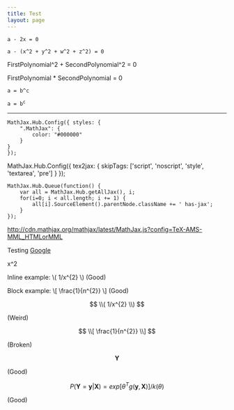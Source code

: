 ```yaml
---
title: Test
layout: page
---
```


<script type="text/javascript"
        src="http://cdn.mathjax.org/mathjax/latest/MathJax.js?config=TeX-AMS-MML_HTMLorMML">
</script>

`a - 2x = 0`

`a - (x^2 + y^2 + w^2 + z^2) = 0`

FirstPolynomial^2 + SecondPolynomial^2 = 0 

FirstPolynomial * SecondPolynomial = 0


`a = b^c`

<code>a = b<sup>c</sup></code>






----------------------------------------------------
    MathJax.Hub.Config({ styles: {
        ".MathJax": {
            color: "#000000"
        }
    }
    });
    
MathJax.Hub.Config({
      tex2jax: {
        skipTags: ['script', 'noscript', 'style', 'textarea', 'pre']
      }
    });
    
    MathJax.Hub.Queue(function() {
        var all = MathJax.Hub.getAllJax(), i;
        for(i=0; i < all.length; i += 1) {
            all[i].SourceElement().parentNode.className += ' has-jax';
        }
    });
    
http://cdn.mathjax.org/mathjax/latest/MathJax.js?config=TeX-AMS-MML_HTMLorMML

Testing [Google](http://google.com)

x^2


Inline example: \\( 1/x^{2} \\) (Good)

Block example: \\[ \frac{1}{n^{2}} \\] (Good)

$$
\\( 1/x^{2} \\)
$$

(Weird)

$$
\\[ \frac{1}{n^{2}} \\]
$$

(Broken)

$$\mathbf{Y}$$

(Good)

$$ 
P(\mathbf{Y} = \mathbf{y}|\mathbf{X}) = exp[{\theta } ^{T} g(\mathbf{y},\mathbf{X})]/k(\theta ) 
$$

(Good)
